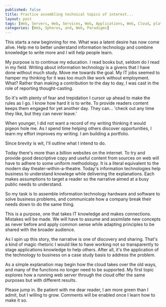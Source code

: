 ```yaml
---
published: false
title: Practice assembling technical topics of interest...
layout: post
tags: [Web, Servers, Web, Services, Web, Applications, Web, Cloud, platforms, web, hosting, and, web, security., ]
categories: [Web, Spheres, and, Web, Paradigms]
---
```

This starts a new beginning for me. What was a latent desire has now come alive. Help me to better understand information technology and combine knowledge to write more and I will help people learn.

My purpose is to continue my education.  I read books but, seldom do I read in my field. Writing about information technology is a givens that I have done without much study. Move me towards the goal. My IT jobs seemed to hamper my thinking for it was too much like work without employment. What? Rather than making a contribution to the day to day, I was cast in the role of reporting thought-casting.  

So it's with plenty of fear and trepidation I cursor up ahead to make the rules as I go. I know how hard it is to write.  To provide readers content keeps them engaged for yet another day. They can... 'check out any time they like, but they can never leave.'  

When younger, I did not want a record of my writing thinking it would pigeon hole me.  As I spend time helping others discover opportunities, I learn my effort improves my writing.  I am building a portfolio.

Since brevity is wit, I'll outline what I intend to do.

Today there's more than a billion websites on the internet. To try and provide good descriptive copy and useful content from sources on web will have to adhere to some uniform methodology.  It is a literal equivalent to the modern day theater-within-a-theatre.  Today's information technologies help business to understand knowlege while delivering the explanations. Each makes assumptions to target a reader so the narrative aimed at a busy public needs to understand. 

So my task is to assemble information technology hardware and software to solve business problems, and communicate how a company break their needs down to do the same thing. 
 
This is a purpose, one that takes IT knowledge and makes connections.  Mistakes will be made.  We will have to assume and assimilate new concepts as never before and apply common sense while adapting principles to be shared with the broader audience. 

As I spin up this story, the narrative is one of discovery and sharing.  That's a kind of magic rhetoric I would like to have working not so transparently to stage applications knowledge to help others.  After all, it's the application of the technology to business on a case study basis to address the problem. 

As a simple explanation may begin how the cloud takes over the old ways, and many of the functions no longer need to be supported.  My first topic explores how a running web server through the cloud offer the same purposes but with different results.  

Please jump in.  Be patient with me dear reader, I am more green than I admit, but I willing to grow. Comments will be enabled once I learn how to make it so.
